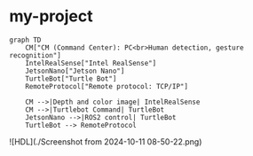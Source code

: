 # my-project
```mermaid
graph TD
    CM["CM (Command Center): PC<br>Human detection, gesture recognition"]
    IntelRealSense["Intel RealSense"]
    JetsonNano["Jetson Nano"]
    TurtleBot["Turtle Bot"]
    RemoteProtocol["Remote protocol: TCP/IP"]

    CM -->|Depth and color image| IntelRealSense
    CM -->|Turtlebot Command| TurtleBot
    JetsonNano -->|ROS2 control| TurtleBot
    TurtleBot --> RemoteProtocol
```


![HDL](./Screenshot from 2024-10-11 08-50-22.png)
